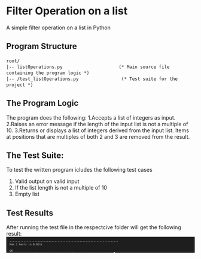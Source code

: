 # Filter Operation on a list 
A simple filter operation on a list in Python

## Program Structure
```
root/
|-- listOperations.py                     (* Main source file containing the program logic *)
|-- /test_listOperations.py                (* Test suite for the project *)

```

## The Program Logic
The program does the following:
1.Accepts a list of integers as input.
2.Raises an error message if the length of the input list is not a multiple of 10.
3.Returns or displays a list of integers derived from the input list. Items at positions that are multiples of both 2 and 3 are removed from the result.

## The Test Suite:
To test the written program icludes the following test cases
   1. Valid output on valid input
   2. If the list length is not a multiple of 10
   3. Empty list

## Test Results
After running the test file in the respectcive folder will get the following result:
![Test Suite Results](https://github.com/IIITM-Jay/filterListPython/blob/master/Screenshot%20from%202024-01-15%2020-06-30.png)





